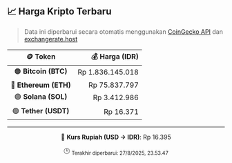 

<!-- HARGA_KRIPTO -->
## 📈 Harga Kripto Terbaru

> Data ini diperbarui secara otomatis menggunakan [CoinGecko API](https://www.coingecko.com/) dan [exchangerate.host](https://exchangerate.host/)

<div align="center">

| 🪙 Token | 💰 Harga (IDR) |
|:------:|---------------:|
| 🟠 **Bitcoin (BTC)**   | Rp 1.836.145.018 |
| 🔵 **Ethereum (ETH)**  | Rp 75.837.797 |
| 🟣 **Solana (SOL)**    | Rp 3.412.986 |
| 🟢 **Tether (USDT)**   | Rp 16.371 |

---

💱 **Kurs Rupiah (USD → IDR)**: Rp 16.395

🕒 <sub>Terakhir diperbarui: 27/8/2025, 23.53.47</sub>

</div>
<!-- /HARGA_KRIPTO -->